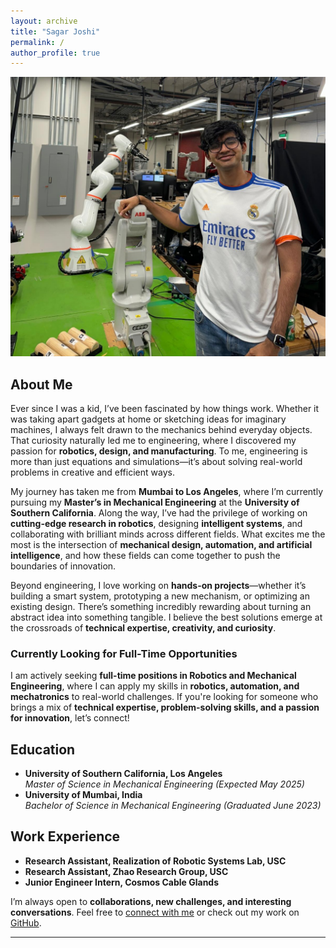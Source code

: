 ```yaml
---
layout: archive
title: "Sagar Joshi"
permalink: /
author_profile: true
---
```


![Sagar Joshi](../images/profile.jpg)

## **About Me**

Ever since I was a kid, I’ve been fascinated by how things work. Whether it was taking apart gadgets at home or sketching ideas for imaginary machines, I always felt drawn to the mechanics behind everyday objects. That curiosity naturally led me to engineering, where I discovered my passion for **robotics, design, and manufacturing**. To me, engineering is more than just equations and simulations—it’s about solving real-world problems in creative and efficient ways.

My journey has taken me from **Mumbai to Los Angeles**, where I’m currently pursuing my **Master’s in Mechanical Engineering** at the **University of Southern California**. Along the way, I’ve had the privilege of working on **cutting-edge research in robotics**, designing **intelligent systems**, and collaborating with brilliant minds across different fields. What excites me the most is the intersection of **mechanical design, automation, and artificial intelligence**, and how these fields can come together to push the boundaries of innovation.

Beyond engineering, I love working on **hands-on projects**—whether it’s building a smart system, prototyping a new mechanism, or optimizing an existing design. There’s something incredibly rewarding about turning an abstract idea into something tangible. I believe the best solutions emerge at the crossroads of **technical expertise, creativity, and curiosity**.

### **Currently Looking for Full-Time Opportunities**
I am actively seeking **full-time positions in Robotics and Mechanical Engineering**, where I can apply my skills in **robotics, automation, and mechatronics** to real-world challenges. If you're looking for someone who brings a mix of **technical expertise, problem-solving skills, and a passion for innovation**, let’s connect!

## **Education**
- **University of Southern California, Los Angeles**  
  *Master of Science in Mechanical Engineering (Expected May 2025)*  
- **University of Mumbai, India**  
  *Bachelor of Science in Mechanical Engineering (Graduated June 2023)*  

## **Work Experience**
- **Research Assistant, Realization of Robotic Systems Lab, USC**  
- **Research Assistant, Zhao Research Group, USC**  
- **Junior Engineer Intern, Cosmos Cable Glands**  

I’m always open to **collaborations, new challenges, and interesting conversations**. Feel free to [connect with me](mailto:sjjoshi@usc.edu) or check out my work on [GitHub](https://github.com/SagarJoshi73249).

---
